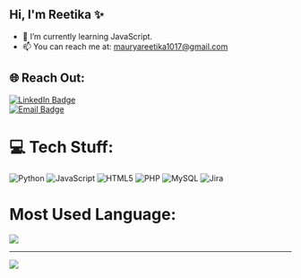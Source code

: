 ## Hi, I'm Reetika ✨

- 🌱 I’m currently learning JavaScript.
- 📫 You can reach me at: mauryareetika1017@gmail.com


## 🌐 Reach Out:
[![LinkedIn Badge](https://img.shields.io/badge/LinkedIn-%230077B5.svg?logo=linkedin&logoColor=white)](https://in.linkedin.com/in/reetika-maurya-b5a00922a)  
[![Email Badge](https://img.shields.io/badge/mauryareetika1017@gmail.com-D14836?logo=gmail&logoColor=white)](mailto:mauryareetika1017@gmail.com)


# 💻 Tech Stuff:
![Python](https://img.shields.io/badge/python-3670A0?style=for-the-badge&logo=python&logoColor=ffdd54) ![JavaScript](https://img.shields.io/badge/javascript-%23323330.svg?style=for-the-badge&logo=javascript&logoColor=%23F7DF1E) ![HTML5](https://img.shields.io/badge/html5-%23E34F26.svg?style=for-the-badge&logo=html5&logoColor=white) ![PHP](https://img.shields.io/badge/php-%23777BB4.svg?style=for-the-badge&logo=php&logoColor=white) ![MySQL](https://img.shields.io/badge/mysql-4479A1.svg?style=for-the-badge&logo=mysql&logoColor=white) ![Jira](https://img.shields.io/badge/jira-%230A0FFF.svg?style=for-the-badge&logo=jira&logoColor=white)
# Most Used Language:
![](https://github-readme-stats.vercel.app/api/top-langs/?username=reetika7&theme=midnight-purple&hide_border=true&include_all_commits=true&count_private=false&layout=compact)

---
[![](https://visitcount.itsvg.in/api?id=reetika7&icon=0&color=0)](https://visitcount.itsvg.in)

<!-- Proudly created with GPRM ( https://gprm.itsvg.in ) -->
